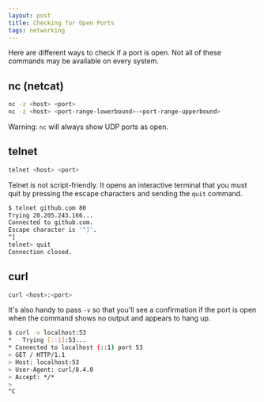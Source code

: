 ```yaml
---
layout: post
title: Checking for Open Ports
tags: networking
---
```


Here are different ways to check if a port is open. Not all of these commands may be available on every system.

## nc (netcat)

```sh
nc -z <host> <port>
nc -z <host> <port-range-lowerbound>-<port-range-upperbound>
```

Warning: `nc` will always show UDP ports as open.

## telnet

```sh
telnet <host> <port>
```

Telnet is not script-friendly.
It opens an interactive terminal that you must quit by pressing the escape characters and sending the `quit` command.

```sh
$ telnet github.com 80
Trying 20.205.243.166...
Connected to github.com.
Escape character is '^]'.
^]
telnet> quit
Connection closed.
```

## curl

```sh
curl <host>:<port>
```

It's also handy to pass `-v` so that you'll see a confirmation if the port is open when the command shows no output and
appears to hang up.

```sh
$ curl -v localhost:53
*   Trying [::1]:53...
* Connected to localhost (::1) port 53
> GET / HTTP/1.1
> Host: localhost:53
> User-Agent: curl/8.4.0
> Accept: */*
> 
^C
```
